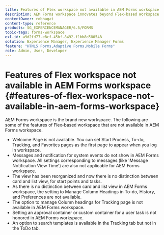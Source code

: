 ```yaml
---
title: Features of Flex workspace not available in AEM Forms workspace
description: AEM Forms workspace innovates beyond Flex-based Workspace. Read about the differences in features and capabilities.
contentOwner: robhagat
content-type: reference
products: SG_EXPERIENCEMANAGER/6.5/FORMS
topic-tags: forms-workspace
exl-id: a9d2fd77-e8cf-45bf-8492-f1bb8d580548
solution: Experience Manager, Experience Manager Forms
feature: "HTML5 Forms,Adaptive Forms,Mobile Forms"
role: Admin, User, Developer
---
```

# Features of Flex workspace not available in AEM Forms workspace {#features-of-flex-workspace-not-available-in-aem-forms-workspace}

AEM Forms workspace is the brand new workspace. The following are some of the features of Flex-based workspace that are not available in AEM Forms workspace.

* Welcome Page is not available. You can set Start Process, To-do, Tracking, and Favorites pages as the first page to appear when you log in workspace.
* Messages and notification for system events do not show in AEM Forms workspace. All settings corresponding to messages (like 'Message Notification View Time') are also not applicable for AEM Forms workspace.
* The view has been reorganized and now there is no distinction between card and list view, for start points and tasks.
* As there is no distinction between card and list view in AEM Forms workspace, the setting to Manage Column Headings in To-do, History, and Preferences are not available.
* The option to manage Column headings for Tracking page is not available in AEM Forms workspace.
* Setting an approval container or custom container for a user task is not honored in AEM Forms workspace.
* An option to search templates is available in the Tracking tab but not in the ToDo tab.
